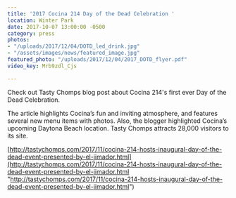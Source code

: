 ```yaml
---
title: '2017 Cocina 214 Day of the Dead Celebration '
location: Winter Park
date: 2017-10-07 13:00:00 -0500
category: press
photos:
- "/uploads/2017/12/04/DOTD_led_drink.jpg"
- "/assets/images/news/featured_image.jpg"
featured_photo: "/uploads/2017/12/04/2017_DOTD_flyer.pdf"
video_key: Mrb9zdl_Cjs

---
```

Check out Tasty Chomps blog post about Cocina 214's first ever Day of the Dead Celebration. 

The article highlights Cocina’s fun and inviting atmosphere, and features several new menu items with photos. Also, the blogger highlighted Cocina’s upcoming Daytona Beach location. Tasty Chomps attracts 28,000 visitors to its site.

 

[http://tastychomps.com/2017/11/cocina-214-hosts-inaugural-day-of-the-dead-event-presented-by-el-jimador.html](http://tastychomps.com/2017/11/cocina-214-hosts-inaugural-day-of-the-dead-event-presented-by-el-jimador.html "http://tastychomps.com/2017/11/cocina-214-hosts-inaugural-day-of-the-dead-event-presented-by-el-jimador.html")
